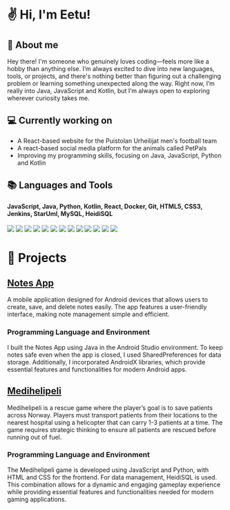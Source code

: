 # ✌️  Hi, I'm Eetu!

## 🙇 About me 
Hey there! I'm someone who genuinely loves coding—feels more like a hobby than anything else. I’m always excited to dive into new languages, tools, or projects, and there's nothing better than figuring out a challenging problem or learning something unexpected along the way. Right now, I’m really into Java, JavaScript and Kotlin, but I’m always open to exploring wherever curiosity takes me.

##  💻  Currently working on
- A React-based website for the Puistolan Urheilijat men's football team
- A react-based social media platform for the animals called PetPals
- Improving my programming skills, focusing on Java, JavaScript, Python and Kotlin

##  📚  Languages and Tools
#### JavaScript, Java, Python, Kotlin, React, Docker, Git, HTML5, CSS3, Jenkins, StarUml, MySQL, HeidiSQL
<p>
  <img src="https://img.shields.io/badge/JavaScript-F7DF1E?style=for-the-badge&logo=javascript&logoColor=black" />
  <img src="https://img.shields.io/badge/Java-007396?style=for-the-badge&logo=java&logoColor=white" />
  <img src="https://img.shields.io/badge/Python-3776AB?style=for-the-badge&logo=python&logoColor=white" />
  <img src="https://img.shields.io/badge/Kotlin-0095D5?style=for-the-badge&logo=kotlin&logoColor=white" />
  <img src="https://img.shields.io/badge/React-61DAFB?style=for-the-badge&logo=react&logoColor=black" />
  <img src="https://img.shields.io/badge/Docker-2496ED?style=for-the-badge&logo=docker&logoColor=white" />
  <img src="https://img.shields.io/badge/Git-F05032?style=for-the-badge&logo=git&logoColor=white" />
  <img src="https://img.shields.io/badge/HTML5-E34F26?style=for-the-badge&logo=html5&logoColor=white" />
  <img src="https://img.shields.io/badge/CSS3-1572B6?style=for-the-badge&logo=css3&logoColor=white" />
  <img src="https://img.shields.io/badge/Jenkins-D24939?style=for-the-badge&logo=jenkins&logoColor=white" />
  <img src="https://img.shields.io/badge/StarUML-14354C?style=for-the-badge&logo=staruml&logoColor=white" />
  <img src="https://img.shields.io/badge/MySQL-4479A1?style=for-the-badge&logo=mysql&logoColor=white" />
  <img src="https://img.shields.io/badge/HeidiSQL-586CB5?style=for-the-badge&logo=heidisql&logoColor=white" />
</p>

# 📂 Projects

## [Notes App](https://github.com/eetuam1/NotesAppPhone)
A mobile application designed for Android devices that allows users to create, save, and delete notes easily. The app features a user-friendly interface, making note management simple and efficient.

### Programming Language and Environment
I built the Notes App using Java in the Android Studio environment. To keep notes safe even when the app is closed, I used SharedPreferences for data storage. Additionally, I incorporated AndroidX libraries, which provide essential features and functionalities for modern Android apps.

## [Medihelipeli](https://github.com/eetuam1/Medihelipeli/tree/main)
Medihelipeli is a rescue game where the player’s goal is to save patients across Norway. Players must transport patients from their locations to the nearest hospital using a helicopter that can carry 1-3 patients at a time. The game requires strategic thinking to ensure all patients are rescued before running out of fuel.

### Programming Language and Environment
The Medihelipeli game is developed using JavaScript and Python, with HTML and CSS for the frontend. For data management, HeidiSQL is used. This combination allows for a dynamic and engaging gameplay experience while providing essential features and functionalities needed for modern gaming applications.

